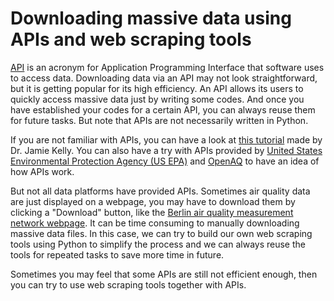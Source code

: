 # Downloading massive data using APIs and web scraping tools
[API](https://en.wikipedia.org/wiki/API) is an acronym for Application Programming Interface that software uses to access data. Downloading data via an API may not look straightforward, but it is getting popular for its high efficiency. An API allows its users to quickly access massive data just by writing some codes. And once you have established your codes for a certain API, you can always reuse them for future tasks. But note that APIs are not necessarily written in Python.

If you are not familiar with APIs, you can have a look at [this tutorial](https://maraisresearchgroup.co.uk/Presentations/JKelly_API_Tutorial.pdf) made by Dr. Jamie Kelly. You can also have a try with APIs provided by [United States Environmental Protection Agency (US EPA)](https://www.epa.gov/outdoor-air-quality-data) and [OpenAQ](https://openaq.org/#/) to have an idea of how APIs work. 

But not all data platforms have provided APIs. Sometimes air quality data are just displayed on a webpage, you may have to download them by clicking a "Download" button, like the [Berlin air quality measurement network webpage](https://luftdaten.berlin.de/lqi). It can be time consuming to manually downloading massive data files. In this case, we can try to build our own web scraping tools using Python to simplify the process and we can always reuse the tools for repeated tasks to save more time in future.

Sometimes you may feel that some APIs are still not efficient enough, then you can try to use web scraping tools together with APIs.
